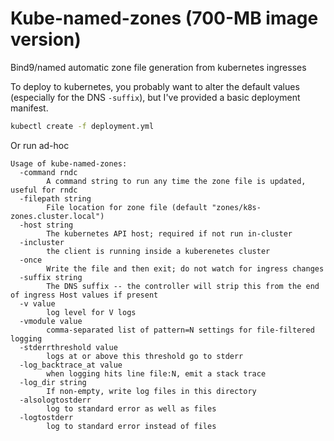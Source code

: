 # Kube-named-zones (700-MB image version)

Bind9/named automatic zone file generation from kubernetes ingresses

To deploy to kubernetes, you probably want to alter the default values
(especially for the DNS `-suffix`), but I've provided a basic deployment
manifest.
```bash
kubectl create -f deployment.yml
```

Or run ad-hoc
```
Usage of kube-named-zones:
  -command rndc
    	A command string to run any time the zone file is updated, useful for rndc
  -filepath string
    	File location for zone file (default "zones/k8s-zones.cluster.local")
  -host string
    	The kubernetes API host; required if not run in-cluster
  -incluster
    	the client is running inside a kuberenetes cluster
  -once
    	Write the file and then exit; do not watch for ingress changes
  -suffix string
    	The DNS suffix -- the controller will strip this from the end of ingress Host values if present
  -v value
    	log level for V logs
  -vmodule value
    	comma-separated list of pattern=N settings for file-filtered logging
  -stderrthreshold value
    	logs at or above this threshold go to stderr
  -log_backtrace_at value
    	when logging hits line file:N, emit a stack trace
  -log_dir string
    	If non-empty, write log files in this directory
  -alsologtostderr
    	log to standard error as well as files
  -logtostderr
    	log to standard error instead of files
```
